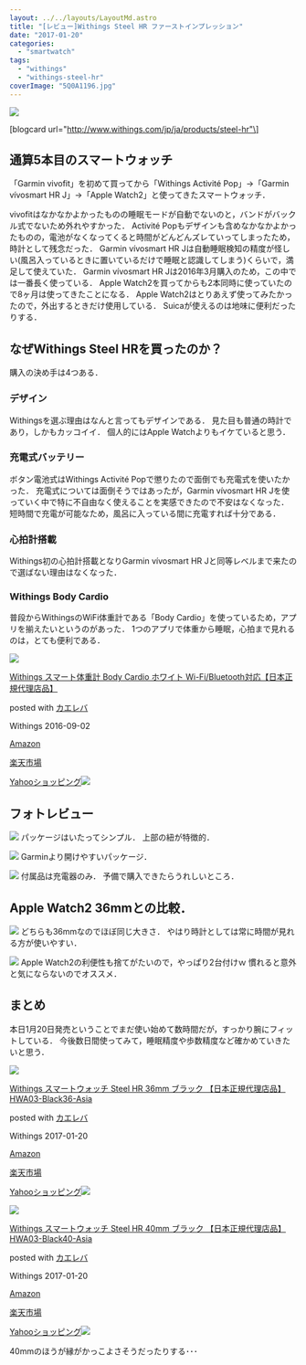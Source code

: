 ```yaml
---
layout: ../../layouts/LayoutMd.astro
title: "[レビュー]Withings Steel HR ファーストインプレッション"
date: "2017-01-20"
categories: 
  - "smartwatch"
tags: 
  - "withings"
  - "withings-steel-hr"
coverImage: "5Q0A1196.jpg"
---
```


[![](https://lh3.googleusercontent.com/dGab8k4l344epq_DT0Ol0dNsCIGvjfzqeYZ-0_XVq9J7m9_OzKgSPya0ER6anPcvDhSM-Be6LYMY0CL19ZzZTHdGMzeQaXk7B1suQc6uxOU9wCfyqAVBHfJarlS8owzHx9ntWZ4=w1920-h1280-no)](https://photos.google.com/share/AF1QipM32DZr7snnRdIAB1y18A8DTr9NiS-pfDkHyg0S66XsI2wB2q5WOdip_YQ3ZLmAKQ/photo/AF1QipPU0SX5Rkn1cY1jbLOgGXW8nlUP0Lr40UOHQ_6H?key=SnM0bFNiM09LR2JtbEJUNEtJUU0wZXNPeFZtbVJn)

\[blogcard url="http://www.withings.com/jp/ja/products/steel-hr"\]

## 通算5本目のスマートウォッチ

「Garmin vivofit」を初めて買ってから「Withings Activité Pop」→「Garmin vívosmart HR J」→「Apple Watch2」と使ってきたスマートウォッチ．

vivofitはなかなかよかったものの睡眠モードが自動でないのと，バンドがバックル式でないため外れやすかった． Activité Popもデザインも含めなかなかよかったものの，電池がなくなってくると時間がどんどんズレていってしまったため，時計として残念だった． Garmin vívosmart HR Jは自動睡眠検知の精度が怪しい(風呂入っているときに置いているだけで睡眠と認識してしまう)くらいで，満足して使えていた． Garmin vívosmart HR Jは2016年3月購入のため，この中では一番長く使っている． Apple Watch2を買ってからも2本同時に使っていたので8ヶ月は使ってきたことになる． Apple Watch2はとりあえず使ってみたかったので，外出するときだけ使用している． Suicaが使えるのは地味に便利だったりする．

## なぜWithings Steel HRを買ったのか？

購入の決め手は4つある．

### デザイン

Withingsを選ぶ理由はなんと言ってもデザインである． 見た目も普通の時計であり，しかもカッコイイ． 個人的にはApple Watchよりもイケていると思う．

### 充電式バッテリー

ボタン電池式はWithings Activité Popで懲りたので面倒でも充電式を使いたかった． 充電式については面倒そうではあったが，Garmin vívosmart HR Jを使っていく中で特に不自由なく使えることを実感できたので不安はなくなった． 短時間で充電が可能なため，風呂に入っている間に充電すれば十分である．

### 心拍計搭載

Withings初の心拍計搭載となりGarmin vívosmart HR Jと同等レベルまで来たので選ばない理由はなくなった．

### Withings Body Cardio

普段からWithingsのWiFi体重計である「Body Cardio」を使っているため，アプリを揃えたいというのがあった． 1つのアプリで体重から睡眠，心拍まで見れるのは，とても便利である．

[![](images/31WJPgqe%2BLL._SL160_.jpg)](http://www.amazon.co.jp/exec/obidos/ASIN/B01JZ0Q25C/mizuka123-22/ref=nosim/)

[Withings スマート体重計 Body Cardio ホワイト Wi-Fi/Bluetooth対応【日本正規代理店品】](http://www.amazon.co.jp/exec/obidos/ASIN/B01JZ0Q25C/mizuka123-22/ref=nosim/)

posted with [カエレバ](http://kaereba.com)

Withings 2016-09-02

[Amazon](http://www.amazon.co.jp/gp/search?keywords=Withings%20%E3%82%B9%E3%83%9E%E3%83%BC%E3%83%88%E4%BD%93%E9%87%8D%E8%A8%88%20Body%20Cardio%20%E3%83%9B%E3%83%AF%E3%82%A4%E3%83%88%20Wi-Fi%2FBluetooth%E5%AF%BE%E5%BF%9C%E3%80%90%E6%97%A5%E6%9C%AC%E6%AD%A3%E8%A6%8F%E4%BB%A3%E7%90%86%E5%BA%97%E5%93%81%E3%80%91&__mk_ja_JP=%E3%82%AB%E3%82%BF%E3%82%AB%E3%83%8A&tag=mizuka123-22)

[楽天市場](http://hb.afl.rakuten.co.jp/hgc/032b53ee.4b34c5ee.0f4a541e.f440145e/?pc=http%3A%2F%2Fsearch.rakuten.co.jp%2Fsearch%2Fmall%2FWithings%2520%25E3%2582%25B9%25E3%2583%259E%25E3%2583%25BC%25E3%2583%2588%25E4%25BD%2593%25E9%2587%258D%25E8%25A8%2588%2520Body%2520Cardio%2520%25E3%2583%259B%25E3%2583%25AF%25E3%2582%25A4%25E3%2583%2588%2520Wi-Fi%252FBluetooth%25E5%25AF%25BE%25E5%25BF%259C%25E3%2580%2590%25E6%2597%25A5%25E6%259C%25AC%25E6%25AD%25A3%25E8%25A6%258F%25E4%25BB%25A3%25E7%2590%2586%25E5%25BA%2597%25E5%2593%2581%25E3%2580%2591%2F-%2Ff.1-p.1-s.1-sf.0-st.A-v.2%3Fx%3D0%26scid%3Daf_ich_link_urltxt%26m%3Dhttp%3A%2F%2Fm.rakuten.co.jp%2F)

[Yahooショッピング![](http://ad.jp.ap.valuecommerce.com/servlet/gifbanner?sid=3066752&pid=881990642)](http://ck.jp.ap.valuecommerce.com/servlet/referral?sid=3066752&pid=881990642&vc_url=http%3A%2F%2Fsearch.shopping.yahoo.co.jp%2Fsearch%3Fp%3DWithings%2520%25E3%2582%25B9%25E3%2583%259E%25E3%2583%25BC%25E3%2583%2588%25E4%25BD%2593%25E9%2587%258D%25E8%25A8%2588%2520Body%2520Cardio%2520%25E3%2583%259B%25E3%2583%25AF%25E3%2582%25A4%25E3%2583%2588%2520Wi-Fi%252FBluetooth%25E5%25AF%25BE%25E5%25BF%259C%25E3%2580%2590%25E6%2597%25A5%25E6%259C%25AC%25E6%25AD%25A3%25E8%25A6%258F%25E4%25BB%25A3%25E7%2590%2586%25E5%25BA%2597%25E5%2593%2581%25E3%2580%2591&vcptn=kaereba)

## フォトレビュー

[![](https://lh3.googleusercontent.com/RWaKhpNRe_3dh3H5T8vIMvZV7IXa2qDe8KVB1PUCrIpCcNMgV4BVAAtB4H9t68FplxHMIPFYapvA8xbvWXx7NIXglZ6GuPVTuwPFcmCAVn284H38ni0MHrhP8BT3mftjloq2Rx_85a4W7XZ-flZGEyLVMLnhPXONQs4BTPjOr7FYVAMpKhzxhYcqq-uOEReFm1KNyRFlx1JzCMYk3IACr5IxNHv6p9nNA5A57izHE0ORdPJDA8WZn4cTi07AOH5Z9s0LYCboezChauomHWG6W1V9jHRmwkp2u7Jh6P9jNl6Cx68iCxKb7D7igMZ51-ByKyun0fRFnyJvbCVJBHatkWZRr3nNARGuksmvKSP2t2dM75O5bgPusLvbDqAkhq_SYH1tc2hnLjipjcLnm1WQgat_PF9bl1xN-9MYZVeAW5v9Qv1d_nESh1vjgjeEghIxhi9bqeGgtmn42VPJrGbivn5DQr6CzO-t106WctDfYyvQcSsALD1bwxRJO7Z6GyJY3W28yaXuVUgqFHftjQSvpSxiBGYc54TJfjZm9gfuWrN5XYC0YQ4dvbStpB2iNUTP0n_0yWEqQEv5YjsnWGWRU1YISunJr3_f7B34FynzoXoOcTJlR2iTGRxPm8m_7MEBiaaDUkEqcq2BW7oXYEtjXedXCGZuZwi4pmsNnNYuXQM=w1920-h1280-no)](https://photos.google.com/share/AF1QipM32DZr7snnRdIAB1y18A8DTr9NiS-pfDkHyg0S66XsI2wB2q5WOdip_YQ3ZLmAKQ/photo/AF1QipPVYCdcLHNBrdHKhN36csU1fYu3yMsQAJyf6I5H?key=SnM0bFNiM09LR2JtbEJUNEtJUU0wZXNPeFZtbVJn) パッケージはいたってシンプル． 上部の紐が特徴的．

[![](https://lh3.googleusercontent.com/AOj56EtlM58kWq2RTWP-0DmGiLvEc7eaZIPLUls7lIx7vVGNgV11VivJzi5BjII_08r97nfrRvOpRZOUYblpTfRe9K-Q5g-2QpVFlFUSWOnGveXqzbahbdbHYvU0qqqP1Jj8q1DXu1v6JS6fady7frckr1PKTNS4bPZOA762H4vvbtmwlDVpK36ZjkEvaTzO5otz58tnjxOlb4c2T4lQ7P8lRzciwb-AHLPjpL4W1uXUEyq6YCJrnteCmV3mMEv7W3VUkjf-bVnnwUePLEnPqtDTFK0DboA8k5i_v0BBxaD9-p9TCLoSqbEV25VgcroUEnwYYteIPPR2__956H_cgTEbQMPehii4OF8yrxSVrdcAWEfF2fWbkAExw2jxtSHtIR59p7RDFz93_uXJaFkznhbpKyEx16c_2qFn1lWdqZxfiygaHSTQZ4ojbhTHYpr3lOVoNhIehdu_e5LCdv2o62dkMEE6hOhOGHEzyAGX-aptcgP819Rkoj7vPaEeEwJv7EiBh9YuGDvQtrovgSlza4pGT4qjBps6HGC11_ZzJ-SytrSEu8X38D-rEkK3_igCgMGf6vYZiEmSkEOcbZT9Nq03UAqkshosbPGTkifd5qGxhBzSI195Z5SijOVLMJO8NVPqf-R7_kR3f_TkJuVtSAbwEeGA5KvPvwCY1Tz5kCI=w1920-h1280-no)](https://photos.google.com/share/AF1QipM32DZr7snnRdIAB1y18A8DTr9NiS-pfDkHyg0S66XsI2wB2q5WOdip_YQ3ZLmAKQ/photo/AF1QipOy9xlJNeQqk9DG275r1PSxctOt-fhUjZgeAdSp?key=SnM0bFNiM09LR2JtbEJUNEtJUU0wZXNPeFZtbVJn) Garminより開けやすいパッケージ．

[![](https://lh3.googleusercontent.com/g92rGMBEtAS0fC7ocZ4UBjctsdw-Z-50M5UNN1jDECcIUKq4_rXpaZ3Yjc5Nen5xSEbXHTMYD5m71DpgL4wQPnhTV_YSywQZ8qdPIWoEw5pKIfpplH18zgcdHTBoOSIs3syWrq5mFrt9T-8W1NkOV-gvYrc4F2K7We5oGX2oxFMRKd-n_NqruojIHNziw1WKJzMwViHKf33E6yKlkWIS_KhKMPW81bBGi6pEa8cmGtVNOFiedkcHn1zzUqGaOy-YoWirSyucDG0MnTZ9wYSUOSufQYjgcvoC-exuEwcpI18HHgIOKgmoR_z5hmjlvLQ4VyaZXdovGIXBurOpirQDDRwanlujKvdsQTYqiZ87AYX6fESpTMSItKrBdVN6EBz5nnZkdFHyy70Oj36muG0gfZpU7ihT-3p-E0-6vzNvpEPlzlWJzUunkFgI27ObaOHljAdVqS9mEHYHaomuHsVRObVhIgzofBA0aTEksYnqQziEEzyskfl94Xuqb4oxM0Vu2veRYEZ5tetxnexuqS2_SkdzDsDcBzM-e7l80QRM9BUvyjwna8ufVD3Bir9INqbXGFK6EvmH3bLzNuaYDSCDzDp8QY_EYU4zNsL0Jb4YFhxmQlou0iWKecGzDN328897leGYYw-stpeB1c-nDHPRWqmvtwDRyDc3-cuAu_rxc2Q=w1920-h1280-no)](https://photos.google.com/share/AF1QipM32DZr7snnRdIAB1y18A8DTr9NiS-pfDkHyg0S66XsI2wB2q5WOdip_YQ3ZLmAKQ/photo/AF1QipPeBAI1akJrAM5f5ws6GdTw4rlUYnbzwVhpnhk8?key=SnM0bFNiM09LR2JtbEJUNEtJUU0wZXNPeFZtbVJn) 付属品は充電器のみ． 予備で購入できたらうれしいところ．

## Apple Watch2 36mmとの比較．

[![](https://lh3.googleusercontent.com/eCN33aFzLbjmL22y_lS2m59Ij3T35xwsVZZ4OG_oiE_8q4Uv-pKCqR2ziumU5Dj4BUl5uGBMBU1JGSIwlKMq7YVoCEu-p6XvS6MrEZT1uIMCjfqatzEOF75JVJyXCsbDtJlGRt0ewwrCy-pQsvPHV6DoxReXRaXjJ6kwgSP7RkMFtHIiJQjMT8mtpzJ63JZYGFOyRfzZjpmbzgmHwidMLJDSR0jvttemyGtolS1bYp6n-E3wQuhVEBJsICV9pjPE3wxYwNcoEuRylN819jdckFSK7-a2oM2SibizmTofYSs9DVUWLD1Oz3-MvfY_6HdnahgZgFV00OVfzI1vjjHFyHY0-hXmp1hnMAApH2hLBEdMvgwEE5ktRrSGWocVxNMZK1pfpvwq8jh7pWAhh1JdvfgBNVaOM_kRqeIoUygjDrCgnrj7Gsgduf8FA7I_ow44kkdCPRGgwfAgBVMWNz-XyuUHAHZzaWugPgta7N2SOOx8XcLZOmKLHp68NMjTqutjccV2qQ9gEqHrPqBuLyFnCilhxXYXBR2GWMjar8GDGV5z8z0FdM9b-8ftpGhFHGRHDNPq-QQVV6nv1SYjjJWVF166DpF23DYAgDFqdELn5SHZbXS5W9E5Ti1PzniFpe-un9BzXf9ENfabiGNPRleCScm1CeO6IybvKx25tIbMK-Y=w1920-h1280-no)](https://photos.google.com/share/AF1QipM32DZr7snnRdIAB1y18A8DTr9NiS-pfDkHyg0S66XsI2wB2q5WOdip_YQ3ZLmAKQ/photo/AF1QipOnqkJx2d_clpCh4eXks17KJx6nneMc8QpPkmuH?key=SnM0bFNiM09LR2JtbEJUNEtJUU0wZXNPeFZtbVJn) どちらも36mmなのでほぼ同じ大きさ． やはり時計としては常に時間が見れる方が使いやすい．

[![](https://lh3.googleusercontent.com/48bdfWRQGUx1nOzicj2cJjCdrl4PEb3Qewyq99ag5jQuouTU42GokhxGU7PujzV9ZSrTH2DgbaiHQacTNbWBoMQhR7PJejCkCzOIjpdRqUixq92nhv879SF3yABkpsuRZV2BjTlUumVYxYEvGIfgZr3Q2Yjup6tHuaq3JNQU3xeMyoUdISNpA-4OHbVcTeypg2VgXCXIKXs1HHZ-mdLeywpyIrb4ileCKNqHw4vJPvBT9m59k_76D-NqMy8XsP_PAKXWT_SmNifTWDL8ldSCQw6gEKkNZPnQuM807a9UyS5om1Bpsj_6BKTLSzc7URjiLdiz2FSSwE0g2ovOPJNApo3X02ampjDTunYfoP3yjZbL2rrvNXTo_xeUC9gniNuCAMU7m2KOStVQMtdTYTQkWxtRW1O35wOSlEDuYnGAGr8xRdySYO07JrjbeL1Cv8Vq1S0lHbDGmvZIbDGzj3TryXM4wXhTwkLoanSK0jCSAEtRdgfWOOoaqqyeq6ZNIFu8whc1Ac1-X7mo4saaqRNT_x8OMM0iQvoEnpFNIR8pidSgFiDhIkujU7KtdWckPU20LK_qYaDm8VpxHQnYuOJhgGqVJa-BXrRhLUx0xh9TQZ_oi8_UGFJ5Dc6h-dAbKuBI71WxHObXbG3LidnYEh0YL4PkrrpTFnR2mU2tecHkUqA=w1920-h1280-no)](https://photos.google.com/share/AF1QipM32DZr7snnRdIAB1y18A8DTr9NiS-pfDkHyg0S66XsI2wB2q5WOdip_YQ3ZLmAKQ/photo/AF1QipNGb9LBPsvmXNJUwMF6-JaNTERTz-_4XA_6d1Ek?key=SnM0bFNiM09LR2JtbEJUNEtJUU0wZXNPeFZtbVJn) Apple Watch2の利便性も捨てがたいので，やっぱり2台付けｗ 慣れると意外と気にならないのでオススメ．

## まとめ

本日1月20日発売ということでまだ使い始めて数時間だが，すっかり腕にフィットしている． 今後数日間使ってみて，睡眠精度や歩数精度など確かめていきたいと思う．

[![](images/51eWzQA6CiL._SL160_.jpg)](http://www.amazon.co.jp/exec/obidos/ASIN/B01N7I1BGV/mizuka123-22/ref=nosim/)

[Withings スマートウォッチ Steel HR 36mm ブラック 【日本正規代理店品】 HWA03-Black36-Asia](http://www.amazon.co.jp/exec/obidos/ASIN/B01N7I1BGV/mizuka123-22/ref=nosim/)

posted with [カエレバ](http://kaereba.com)

Withings 2017-01-20

[Amazon](http://www.amazon.co.jp/gp/search?keywords=Withings%20%E3%82%B9%E3%83%9E%E3%83%BC%E3%83%88%E3%82%A6%E3%82%A9%E3%83%83%E3%83%81%20Steel%20HR%2036mm%20%E3%83%96%E3%83%A9%E3%83%83%E3%82%AF%20%E3%80%90%E6%97%A5%E6%9C%AC%E6%AD%A3%E8%A6%8F%E4%BB%A3%E7%90%86%E5%BA%97%E5%93%81%E3%80%91%20HWA03-Black36-Asia&__mk_ja_JP=%E3%82%AB%E3%82%BF%E3%82%AB%E3%83%8A&tag=mizuka123-22)

[楽天市場](http://hb.afl.rakuten.co.jp/hgc/032b53ee.4b34c5ee.0f4a541e.f440145e/?pc=http%3A%2F%2Fsearch.rakuten.co.jp%2Fsearch%2Fmall%2FWithings%2520%25E3%2582%25B9%25E3%2583%259E%25E3%2583%25BC%25E3%2583%2588%25E3%2582%25A6%25E3%2582%25A9%25E3%2583%2583%25E3%2583%2581%2520Steel%2520HR%252036mm%2520%25E3%2583%2596%25E3%2583%25A9%25E3%2583%2583%25E3%2582%25AF%2520%25E3%2580%2590%25E6%2597%25A5%25E6%259C%25AC%25E6%25AD%25A3%25E8%25A6%258F%25E4%25BB%25A3%25E7%2590%2586%25E5%25BA%2597%25E5%2593%2581%25E3%2580%2591%2520HWA03-Black36-Asia%2F-%2Ff.1-p.1-s.1-sf.0-st.A-v.2%3Fx%3D0%26scid%3Daf_ich_link_urltxt%26m%3Dhttp%3A%2F%2Fm.rakuten.co.jp%2F)

[Yahooショッピング![](http://ad.jp.ap.valuecommerce.com/servlet/gifbanner?sid=3066752&pid=881990642)](http://ck.jp.ap.valuecommerce.com/servlet/referral?sid=3066752&pid=881990642&vc_url=http%3A%2F%2Fsearch.shopping.yahoo.co.jp%2Fsearch%3Fp%3DWithings%2520%25E3%2582%25B9%25E3%2583%259E%25E3%2583%25BC%25E3%2583%2588%25E3%2582%25A6%25E3%2582%25A9%25E3%2583%2583%25E3%2583%2581%2520Steel%2520HR%252036mm%2520%25E3%2583%2596%25E3%2583%25A9%25E3%2583%2583%25E3%2582%25AF%2520%25E3%2580%2590%25E6%2597%25A5%25E6%259C%25AC%25E6%25AD%25A3%25E8%25A6%258F%25E4%25BB%25A3%25E7%2590%2586%25E5%25BA%2597%25E5%2593%2581%25E3%2580%2591%2520HWA03-Black36-Asia&vcptn=kaereba)

[![](images/513urI2AN4L._SL160_.jpg)](http://www.amazon.co.jp/exec/obidos/ASIN/B01N9HFSFH/mizuka123-22/ref=nosim/)

[Withings スマートウォッチ Steel HR 40mm ブラック 【日本正規代理店品】 HWA03-Black40-Asia](http://www.amazon.co.jp/exec/obidos/ASIN/B01N9HFSFH/mizuka123-22/ref=nosim/)

posted with [カエレバ](http://kaereba.com)

Withings 2017-01-20

[Amazon](http://www.amazon.co.jp/gp/search?keywords=Withings%20%E3%82%B9%E3%83%9E%E3%83%BC%E3%83%88%E3%82%A6%E3%82%A9%E3%83%83%E3%83%81%20Steel%20HR%2040mm%20%E3%83%96%E3%83%A9%E3%83%83%E3%82%AF%20%E3%80%90%E6%97%A5%E6%9C%AC%E6%AD%A3%E8%A6%8F%E4%BB%A3%E7%90%86%E5%BA%97%E5%93%81%E3%80%91%20HWA03-Black40-Asia&__mk_ja_JP=%E3%82%AB%E3%82%BF%E3%82%AB%E3%83%8A&tag=mizuka123-22)

[楽天市場](http://hb.afl.rakuten.co.jp/hgc/032b53ee.4b34c5ee.0f4a541e.f440145e/?pc=http%3A%2F%2Fsearch.rakuten.co.jp%2Fsearch%2Fmall%2FWithings%2520%25E3%2582%25B9%25E3%2583%259E%25E3%2583%25BC%25E3%2583%2588%25E3%2582%25A6%25E3%2582%25A9%25E3%2583%2583%25E3%2583%2581%2520Steel%2520HR%252040mm%2520%25E3%2583%2596%25E3%2583%25A9%25E3%2583%2583%25E3%2582%25AF%2520%25E3%2580%2590%25E6%2597%25A5%25E6%259C%25AC%25E6%25AD%25A3%25E8%25A6%258F%25E4%25BB%25A3%25E7%2590%2586%25E5%25BA%2597%25E5%2593%2581%25E3%2580%2591%2520HWA03-Black40-Asia%2F-%2Ff.1-p.1-s.1-sf.0-st.A-v.2%3Fx%3D0%26scid%3Daf_ich_link_urltxt%26m%3Dhttp%3A%2F%2Fm.rakuten.co.jp%2F)

[Yahooショッピング![](http://ad.jp.ap.valuecommerce.com/servlet/gifbanner?sid=3066752&pid=881990642)](http://ck.jp.ap.valuecommerce.com/servlet/referral?sid=3066752&pid=881990642&vc_url=http%3A%2F%2Fsearch.shopping.yahoo.co.jp%2Fsearch%3Fp%3DWithings%2520%25E3%2582%25B9%25E3%2583%259E%25E3%2583%25BC%25E3%2583%2588%25E3%2582%25A6%25E3%2582%25A9%25E3%2583%2583%25E3%2583%2581%2520Steel%2520HR%252040mm%2520%25E3%2583%2596%25E3%2583%25A9%25E3%2583%2583%25E3%2582%25AF%2520%25E3%2580%2590%25E6%2597%25A5%25E6%259C%25AC%25E6%25AD%25A3%25E8%25A6%258F%25E4%25BB%25A3%25E7%2590%2586%25E5%25BA%2597%25E5%2593%2581%25E3%2580%2591%2520HWA03-Black40-Asia&vcptn=kaereba)

40mmのほうが縁がかっこよさそうだったりする･･･
